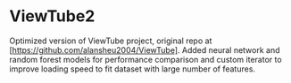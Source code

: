 # ViewTube2

Optimized version of ViewTube project, original repo at [https://github.com/alansheu2004/ViewTube]. Added neural network and random forest models for performance comparison and custom iterator to improve loading speed to fit dataset with large number of features. 
